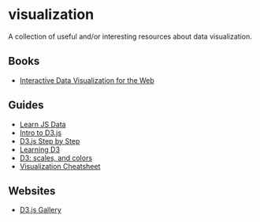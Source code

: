 # visualization

A collection of useful and/or interesting resources about data visualization.

## Books

- [Interactive Data Visualization for the
  Web](http://chimera.labs.oreilly.com/books/1230000000345/index.html)

## Guides

- [Learn JS Data](http://learnjsdata.com/)
- [Intro to D3.js](https://square.github.io/intro-to-d3/)
- [D3.js Step by Step](http://zeroviscosity.com/category/d3-js-step-by-step)
- [Learning
  D3](http://synthesis.sbecker.net/articles/2012/07/08/learning-d3-part-1)
- [D3: scales, and
  colors](http://www.jeromecukier.net/blog/2011/08/11/d3-scales-and-color/)
- [Visualization Cheatsheet](https://github.com/tmcw/visualization-cheatsheet)

## Websites

- [D3.js Gallery](http://christopheviau.com/d3list/gallery.html)
